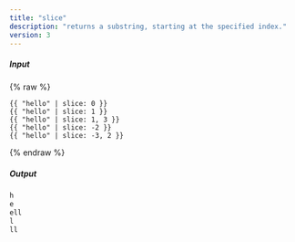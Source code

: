 ```yaml
---
title: "slice"
description: "returns a substring, starting at the specified index."
version: 3
---
```

##### Input
{% raw %}
~~~liquid
{{ "hello" | slice: 0 }}
{{ "hello" | slice: 1 }}
{{ "hello" | slice: 1, 3 }}
{{ "hello" | slice: -2 }}
{{ "hello" | slice: -3, 2 }}
~~~
{% endraw %}

##### Output

~~~html
h
e
ell
l
ll
~~~
